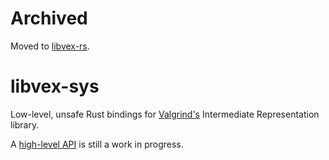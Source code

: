# Archived
Moved to [libvex-rs](github.com/noam93k/libvex-rs).

# libvex-sys

Low-level, unsafe Rust bindings for [Valgrind's](www.valgrind.org) Intermediate Representation library.

A [high-level API](https://github.com/noam93k/libvex-rs) is still a work in progress.
